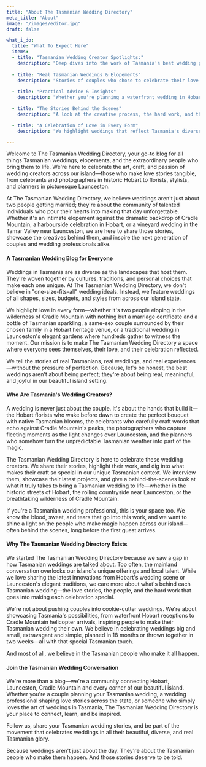 ```yaml
---
title: "About The Tasmanian Wedding Directory"
meta_title: "About"
image: "/images/editor.jpg"
draft: false

what_i_do:
  title: "What To Expect Here"
  items:
  - title: "Tasmanian Wedding Creator Spotlights:"
    description: "Deep dives into the work of Tasmania's best wedding professionals, from legendary Hobart photographers to Launceston's rising star florists."
  
  - title: "Real Tasmanian Weddings & Elopements"
    description: "Stories of couples who chose to celebrate their love their way, from historic venues in Hobart to breathtaking Cradle Mountain elopements."
  
  - title: "Practical Advice & Insights"
    description: "Whether you're planning a waterfront wedding in Hobart, a countryside celebration near Launceston, or a wilderness elopement at Cradle Mountain, we share local expertise that helps."

  - title: "The Stories Behind the Scenes"
    description: "A look at the creative process, the hard work, and the passion that drives Tasmania's wedding professionals from across the island."

  - title: "A Celebration of Love in Every Form"
    description: "We highlight weddings that reflect Tasmania's diverse cultural and social landscape—from Hobart to Launceston and beyond—love is love, always."

---
```


Welcome to The Tasmanian Wedding Directory, your go-to blog for all things Tasmanian weddings, elopements, and the extraordinary people who bring them to life. We're here to celebrate the art, craft, and passion of wedding creators across our island—those who make love stories tangible, from celebrants and photographers in historic Hobart to florists, stylists, and planners in picturesque Launceston.

At The Tasmanian Wedding Directory, we believe weddings aren't just about two people getting married; they're about the community of talented individuals who pour their hearts into making that day unforgettable. Whether it's an intimate elopement against the dramatic backdrop of Cradle Mountain, a harbourside celebration in Hobart, or a vineyard wedding in the Tamar Valley near Launceston, we are here to share those stories, showcase the creatives behind them, and inspire the next generation of couples and wedding professionals alike.

#### A Tasmanian Wedding Blog for Everyone

Weddings in Tasmania are as diverse as the landscapes that host them. They're woven together by cultures, traditions, and personal choices that make each one unique. At The Tasmanian Wedding Directory, we don't believe in "one-size-fits-all" wedding ideals. Instead, we feature weddings of all shapes, sizes, budgets, and styles from across our island state.

We highlight love in every form—whether it's two people eloping in the wilderness of Cradle Mountain with nothing but a marriage certificate and a bottle of Tasmanian sparkling, a same-sex couple surrounded by their chosen family in a Hobart heritage venue, or a traditional wedding in Launceston's elegant gardens where hundreds gather to witness the moment. Our mission is to make The Tasmanian Wedding Directory a space where everyone sees themselves, their love, and their celebration reflected.

We tell the stories of real Tasmanians, real weddings, and real experiences—without the pressure of perfection. Because, let's be honest, the best weddings aren't about being perfect; they're about being real, meaningful, and joyful in our beautiful island setting.

#### Who Are Tasmania's Wedding Creators?

A wedding is never just about the couple. It's about the hands that build it—the Hobart florists who wake before dawn to create the perfect bouquet with native Tasmanian blooms, the celebrants who carefully craft words that echo against Cradle Mountain's peaks, the photographers who capture fleeting moments as the light changes over Launceston, and the planners who somehow turn the unpredictable Tasmanian weather into part of the magic.

The Tasmanian Wedding Directory is here to celebrate these wedding creators. We share their stories, highlight their work, and dig into what makes their craft so special in our unique Tasmanian context. We interview them, showcase their latest projects, and give a behind-the-scenes look at what it truly takes to bring a Tasmanian wedding to life—whether in the historic streets of Hobart, the rolling countryside near Launceston, or the breathtaking wilderness of Cradle Mountain.

If you're a Tasmanian wedding professional, this is your space too. We know the blood, sweat, and tears that go into this work, and we want to shine a light on the people who make magic happen across our island—often behind the scenes, long before the first guest arrives.

#### Why The Tasmanian Wedding Directory Exists

We started The Tasmanian Wedding Directory because we saw a gap in how Tasmanian weddings are talked about. Too often, the mainland conversation overlooks our island's unique offerings and local talent. While we love sharing the latest innovations from Hobart's wedding scene or Launceston's elegant traditions, we care more about what's behind each Tasmanian wedding—the love stories, the people, and the hard work that goes into making each celebration special.

We're not about pushing couples into cookie-cutter weddings. We're about showcasing Tasmania's possibilities, from waterfront Hobart receptions to Cradle Mountain helicopter arrivals, inspiring people to make their Tasmanian wedding their own. We believe in celebrating weddings big and small, extravagant and simple, planned in 18 months or thrown together in two weeks—all with that special Tasmanian touch.

And most of all, we believe in the Tasmanian people who make it all happen.

#### Join the Tasmanian Wedding Conversation

We're more than a blog—we're a community connecting Hobart, Launceston, Cradle Mountain and every corner of our beautiful island. Whether you're a couple planning your Tasmanian wedding, a wedding professional shaping love stories across the state, or someone who simply loves the art of weddings in Tasmania, The Tasmanian Wedding Directory is your place to connect, learn, and be inspired.

Follow us, share your Tasmanian wedding stories, and be part of the movement that celebrates weddings in all their beautiful, diverse, and real Tasmanian glory.

Because weddings aren't just about the day. They're about the Tasmanian people who make them happen. And those stories deserve to be told.